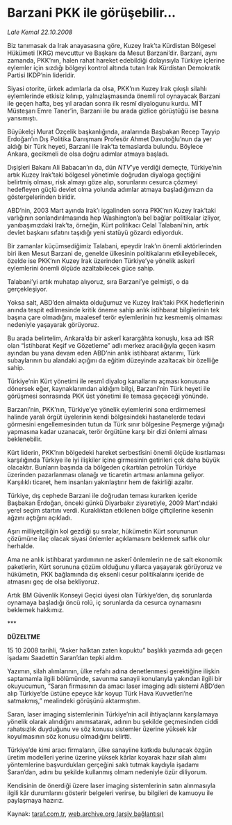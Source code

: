 # Barzani PKK ile görüşebilir...

*Lale Kemal 22.10.2008*

<div class="yazi"><p>Biz tanımasak da Irak anayasasına göre, Kuzey Irak’ta Kürdistan Bölgesel Hükümeti (KRG) mevcuttur ve Başkanı da Mesut Barzani’dir. Barzani, aynı zamanda, PKK’nın, halen rahat hareket edebildiği dolayısıyla Türkiye içlerine eylemler için sızdığı bölgeyi kontrol altında tutan Irak Kürdistan Demokratik Partisi IKDP’nin lideridir.</p>
<p>Siyasi otorite, ürkek adımlarla da olsa, PKK’nın Kuzey Irak çıkışlı silahlı eylemlerinde etkisiz kılınıp, yalnızlaşmasında önemli rol oynayacak Barzani ile geçen hafta, beş yıl aradan sonra ilk resmî diyalogunu kurdu. MİT Müsteşarı Emre Taner’in, Barzani ile bu arada gizlice görüştüğü ise basına yansımıştı.</p>
<p>Büyükelçi Murat Özçelik başkanlığında, aralarında Başbakan Recep Tayyip Erdoğan’ın Dış Politika Danışmanı Profesör Ahmet Davutoğlu’nun da yer aldığı bir Türk heyeti, Barzani ile Irak’ta temaslarda bulundu. Böylece Ankara, gecikmeli de olsa doğru adımlar atmaya başladı.</p>
<p>Dışişleri Bakanı Ali Babacan’ın da, dün <i>NTV</i>’ye verdiği demeçte, Türkiye’nin artık Kuzey Irak’taki bölgesel yönetimle doğrudan diyaloga geçtiğini belirtmiş olması, risk almayı göze alıp, sorunlarını cesurca çözmeyi hedefleyen güçlü devlet olma yolunda adımlar atmaya başladığımızın da göstergelerinden biridir.</p>
<p>ABD’nin, 2003 Mart ayında Irak’ı işgalinden sonra PKK’nın Kuzey Irak’taki varlığının sonlandırılmasında hep Washington’a bel bağlar politikalar izliyor, yanıbaşımızdaki Irak’ta, örneğin, Kürt politikacı Celal Talabani’nin, artık devlet başkanı sıfatını taşıdığı yeni statüyü gözardı ediyorduk.</p>
<p>Bir zamanlar küçümsediğimiz Talabani, epeydir Irak’ın önemli aktörlerinden biri iken Mesut Barzani de, genelde ülkesinin politikalarını etkileyebilecek, özelde ise PKK’nın Kuzey Irak üzerinden Türkiye’ye yönelik askerî eylemlerini önemli ölçüde azaltabilecek güce sahip.</p>
<p>Talabani’yi artık muhatap alıyoruz, sıra Barzani’ye gelmişti, o da gerçekleşiyor.</p>
<p>Yoksa salt, ABD’den almakta olduğumuz ve Kuzey Irak’taki PKK hedeflerinin anında tespit edilmesinde kritik öneme sahip anlık istihbarat bilgilerinin tek başına çare olmadığını, maalesef terör eylemlerinin hız kesmemiş olmaması nedeniyle yaşayarak görüyoruz.</p>
<p>Bu arada belirtelim, Ankara’da bir askerî karargâhta konuşlu, kısa adı ISR olan “İstihbarat Keşif ve Gözetleme” adlı merkez aracılığıyla geçen kasım ayından bu yana devam eden ABD’nin anlık istihbarat aktarımı, Türk subaylarının bu alandaki açığını da eğitim düzeyinde azaltacak bir özelliğe sahip.</p>
<p>Türkiye’nin Kürt yönetimi ile resmî diyalog kanallarını açması konusuna dönersek eğer, kaynaklarımdan aldığım bilgi, Barzani’nin Türk heyeti ile görüşmesi sonrasında PKK üst yönetimi ile temasa geçeceği yönünde.</p>
<p>Barzani’nin, PKK’nın, Türkiye’ye yönelik eylemlerini sona erdirmemesi halinde yaralı örgüt üyelerinin kendi bölgesindeki hastanelerde tedavi görmesini engellemesinden tutun da Türk sınır bölgesine Peşmerge yığınağı yapmasına kadar uzanacak, terör örgütüne karşı bir dizi önlemi alması beklenebilir.</p>
<p>Kürt liderin, PKK’nın bölgedeki hareket serbestîsini önemli ölçüde kısıtlaması karşılığında Türkiye ile iyi ilişkiler içine girmesinin getirileri çok daha büyük olacaktır. Bunların başında da bölgeden çıkartılan petrolün Türkiye üzerinden pazarlanması olanağı ve ticaretin artması anlamına geliyor. Karşılıklı ticaret, hem insanları yakınlaştırır hem de fakirliği azaltır.</p>
<p>Türkiye, dış cephede Barzani ile doğrudan teması kurarken içeride Başbakan Erdoğan, önceki günkü Diyarbakır ziyaretiyle, 2009 Mart’ındaki yerel seçim startını verdi. Kuraklıktan etkilenen bölge çiftçilerine kesenin ağzını açtığını açıkladı.</p>
<p>Aşırı milliyetçiliğin kol gezdiği şu sıralar, hükümetin Kürt sorununun çözümüne ilaç olacak siyasi önlemler açıklamasını beklemek saflık olur herhalde.</p>
<p>Ama ne anlık istihbarat yardımının ne askerî önlemlerin ne de salt ekonomik paketlerin, Kürt sorununa çözüm olduğunu yıllarca yaşayarak görüyoruz ve hükümetin, PKK bağlamında dış eksenli cesur politikalarını içeride de atmasını geç de olsa bekliyoruz.</p>
<p>Artık BM Güvenlik Konseyi Geçici üyesi olan Türkiye’den, dış sorunlarda oynamaya başladığı öncü rolü, iç sorunlarda da cesurca oynamasını beklemek hakkımız.</p>
<p>***</p><b>
<p>DÜZELTME</p></b>
<p>15 10 2008 tarihli, “Asker halktan zaten kopuktu” başlıklı yazımda adı geçen işadamı Saadettin Saran’dan tepki aldım.</p>
<p>Yazımın, silah alımlarının, ülke refahı adına denetlenmesi gerektiğine ilişkin saptamamla ilgili bölümünde, savunma sanayii konularıyla yakından ilgili bir okuyucumun, “Saran firmasının da amacı laser imaging adlı sistemi ABD’den alıp Türkiye’de üstüne epeyce kâr koyup Türk Hava Kuvvetleri’ne satmakmış,” mealindeki görüşünü aktarmıştım.</p>
<p>Saran, laser imaging sistemlerinin Türkiye’nin acil ihtiyaçlarını karşılamaya yönelik olarak alındığını anımsatarak, adının bu şekilde geçmesinden ciddi rahatsızlık duyduğunu ve söz konusu sistemler üzerine yüksek kâr koyulmasının söz konusu olmadığını belirtti.</p>
<p>Türkiye’de kimi aracı firmaların, ülke sanayiine katkıda bulunacak özgün üretim modelleri yerine üzerine yüksek kârlar koyarak hazır silah alımı yöntemlerine başvurdukları gerçeğini saklı tutmak kaydıyla işadamı Saran’dan, adını bu şekilde kullanmış olmam nedeniyle özür diliyorum.</p>
<p>Kendisinin de önerdiği üzere laser imaging sistemlerinin satın alınmasıyla ilgili kâr durumlarını gösterir belgeleri verirse, bu bilgileri de kamuoyu ile paylaşmaya hazırız.</p>
</div>

Kaynak: [taraf.com.tr](http://www.taraf.com.tr/lale-kemal/makale-barzani-pkk-ile-gorusebilir.htm), [web.archive.org (arşiv bağlantısı)](http://web.archive.org/web/20130816045714/http://www.taraf.com.tr/lale-kemal/makale-barzani-pkk-ile-gorusebilir.htm)
